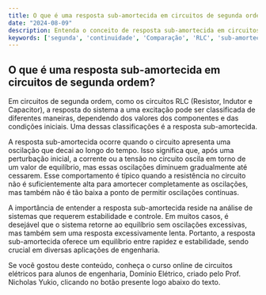 ```yaml
---
title: O que é uma resposta sub-amortecida em circuitos de segunda ordem?
date: "2024-08-09"
description: Entenda o conceito de resposta sub-amortecida em circuitos de segunda ordem e sua importância na análise de sistemas RLC.
keywords: ['segunda', 'continuidade', 'Comparação', 'RLC', 'sub-amortecida', 'ordem', 'Valor']
---
```


## O que é uma resposta sub-amortecida em circuitos de segunda ordem?

Em circuitos de segunda ordem, como os circuitos RLC (Resistor, Indutor e Capacitor), a resposta do sistema a uma excitação pode ser classificada de diferentes maneiras, dependendo dos valores dos componentes e das condições iniciais. Uma dessas classificações é a resposta sub-amortecida.

A resposta sub-amortecida ocorre quando o circuito apresenta uma oscilação que decai ao longo do tempo. Isso significa que, após uma perturbação inicial, a corrente ou a tensão no circuito oscila em torno de um valor de equilíbrio, mas essas oscilações diminuem gradualmente até cessarem. Esse comportamento é típico quando a resistência no circuito não é suficientemente alta para amortecer completamente as oscilações, mas também não é tão baixa a ponto de permitir oscilações contínuas.

A importância de entender a resposta sub-amortecida reside na análise de sistemas que requerem estabilidade e controle. Em muitos casos, é desejável que o sistema retorne ao equilíbrio sem oscilações excessivas, mas também sem uma resposta excessivamente lenta. Portanto, a resposta sub-amortecida oferece um equilíbrio entre rapidez e estabilidade, sendo crucial em diversas aplicações de engenharia.

Se você gostou deste conteúdo, conheça o curso online de circuitos elétricos para alunos de engenharia, Domínio Elétrico, criado pelo Prof. Nicholas Yukio, clicando no botão presente logo abaixo do texto.